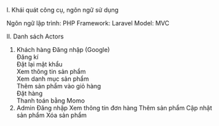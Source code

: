 
I. Khái quát công cụ, ngôn ngữ sử dụng

Ngôn ngữ lập trình: PHP
Framework: Laravel
Model: MVC

II. Danh sách Actors

1. Khách hàng
Đăng nhập (Google)</br>
Đăng kí </br>
Đặt lại mật khẩu </br>
Xem thông tin sản phẩm </br>
Xem danh mục sản phẩm </br>
Thêm sản phẩm vào giỏ hàng </br>
Đặt hàng </br>
Thanh toán bằng Momo </br>
2. Admin
Đăng nhập
Xem thông tin đơn hàng
Thêm sản phẩm
Cập nhật sản phẩm
Xóa sản phẩm
